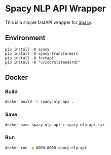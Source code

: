# Spacy NLP API Wrapper

This is a simple fastAPI wrapper for [Spacy](https://spacy.io/).

## Environment

```
pip install -U spacy
pip install -U spacy-transformers
pip install -U fastapi
pip install -U "uvicorn[standard]"
```

## Docker

### Build

```bash
docker build -t spacy-nlp-api .
```

### Save
```bash
docker save spacy-nlp-api > spacy-nlp-api.tar
```

### Run

```bash
docker run -p 8000:8000 spacy-nlp-api
```

